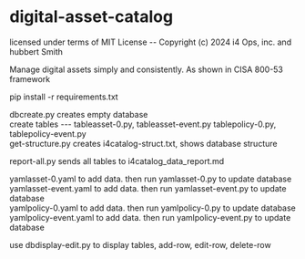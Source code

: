 # digital-asset-catalog
licensed under terms of MIT License -- Copyright (c) 2024 i4 Ops, inc. and hubbert Smith  

Manage digital assets simply and consistently. As shown in CISA 800-53 framework

pip install -r requirements.txt  

dbcreate.py creates empty database  
create tables --- tableasset-0.py, tableasset-event.py tablepolicy-0.py, tablepolicy-event.py  
get-structure.py creates i4catalog-struct.txt, shows database structure

report-all.py sends all tables to i4catalog_data_report.md  

yamlasset-0.yaml to add data. then run yamlasset-0.py to update database  
yamlasset-event.yaml to add data. then run yamlasset-event.py to update database  
yamlpolicy-0.yaml to add data. then run yamlpolicy-0.py to update database  
yamlpolicy-event.yaml to add data. then run yamlpolicy-event.py to update database  

use dbdisplay-edit.py to display tables, add-row, edit-row, delete-row  

